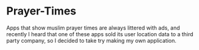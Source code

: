 # Prayer-Times
Apps that show muslim prayer times are always littered with ads, and recently I heard that one of these apps sold its user location data to a third party company, so I decided to take try making my own application.
